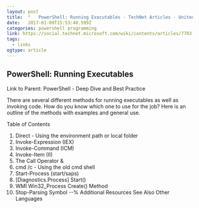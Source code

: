 ```yaml
---
layout: post
title:  "	PowerShell: Running Executables - TechNet Articles - United States (English) - TechNet Wiki"
date:   2017-01-09T15:53:40.599Z
categories: powershell programming
link: https://social.technet.microsoft.com/wiki/contents/articles/7703.powershell-running-executables.aspx
tags:
  - links
ogtype: article
---
```


## PowerShell: Running Executables
Link to Parent: PowerShell - Deep Dive and Best Practice



There are several different methods for running executables as well as invoking code. How do you know which one to use for the job? Here is an outline of the methods with examples and general use.





Table of Contents
1. Direct - Using the environment path or local folder
2. Invoke-Expression (IEX)
3. Invoke-Command (ICM)
4. Invoke-Item (II)
5. The Call Operator &
6. cmd /c - Using the old cmd shell
7. Start-Process (start/saps)
8. [Diagnostics.Process] Start()
9. WMI Win32_Process Create() Method
10. Stop-Parsing Symbol --%
Additional Resources
See Also
Other Languages
  
